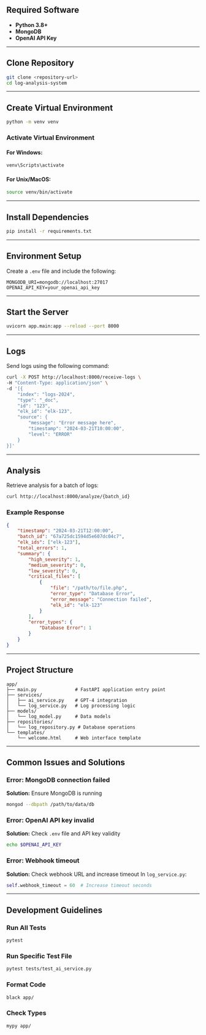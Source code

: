 ## Required Software
- **Python 3.8+**
- **MongoDB**
- **OpenAI API Key**

---

## Clone Repository
```bash
git clone <repository-url>
cd log-analysis-system
```

---

## Create Virtual Environment
```bash
python -m venv venv
```

### Activate Virtual Environment
#### For Windows:
```bash
venv\Scripts\activate
```

#### For Unix/MacOS:
```bash
source venv/bin/activate
```

---

## Install Dependencies
```bash
pip install -r requirements.txt
```

---

## Environment Setup
Create a `.env` file and include the following:
```env
MONGODB_URI=mongodb://localhost:27017
OPENAI_API_KEY=your_openai_api_key
```

---

## Start the Server
```bash
uvicorn app.main:app --reload --port 8000
```

---

## Logs
Send logs using the following command:
```bash
curl -X POST http://localhost:8000/receive-logs \
-H "Content-Type: application/json" \
-d '[{
    "index": "logs-2024",
    "type": "_doc",
    "id": "123",
    "elk_id": "elk-123",
    "source": {
        "message": "Error message here",
        "timestamp": "2024-03-21T10:00:00",
        "level": "ERROR"
    }
}]'
```

---

## Analysis
Retrieve analysis for a batch of logs:
```bash
curl http://localhost:8000/analyze/{batch_id}
```
### Example Response
```json
{
    "timestamp": "2024-03-21T12:00:00",
    "batch_id": "67a725dc1594d5e607dc04c7",
    "elk_ids": ["elk-123"],
    "total_errors": 1,
    "summary": {
        "high_severity": 1,
        "medium_severity": 0,
        "low_severity": 0,
        "critical_files": [
            {
                "file": "/path/to/file.php",
                "error_type": "Database Error",
                "error_message": "Connection failed",
                "elk_id": "elk-123"
            }
        ],
        "error_types": {
            "Database Error": 1
        }
    }
}
```

---

## Project Structure
```plaintext
app/
├── main.py              # FastAPI application entry point
├── services/
│   ├── ai_service.py    # GPT-4 integration
│   └── log_service.py   # Log processing logic
├── models/
│   └── log_model.py     # Data models
├── repositories/
│   └── log_repository.py # Database operations
└── templates/
    └── welcome.html     # Web interface template
```

---

## Common Issues and Solutions
### Error: MongoDB connection failed
**Solution:** Ensure MongoDB is running
```bash
mongod --dbpath /path/to/data/db
```

### Error: OpenAI API key invalid
**Solution:** Check `.env` file and API key validity
```bash
echo $OPENAI_API_KEY
```

### Error: Webhook timeout
**Solution:** Check webhook URL and increase timeout
In `log_service.py`:
```python
self.webhook_timeout = 60  # Increase timeout seconds
```

---

## Development Guidelines
### Run All Tests
```bash
pytest
```

### Run Specific Test File
```bash
pytest tests/test_ai_service.py
```

### Format Code
```bash
black app/
```

### Check Types
```bash
mypy app/
